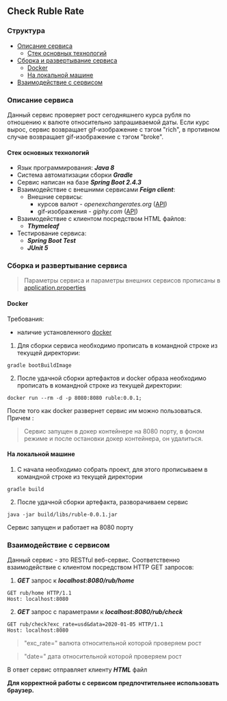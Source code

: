 ## Check Ruble Rate

### Структура 
* [Описание сервиса](#описание-сервиса)
  * [Стек основных технологий](#стек-основных-технологий)
* [Сборка и развертывание сервиса](#сборка-и-развертывание-сервиса)
  * [Docker](#docker)
  * [На локальной машине](#на-локальной-машине)
* [Взаимодействие с сервисом](#взаимодействие-с-сервисом)

### Описание сервиса
Данный сервис проверяет рост сегодняшнего курса рубля по отношению к валюте относительно запрашиваемой даты. Если курс
вырос, сервис возвращает gif-изображение с тэгом "rich", в противном случае возвращает gif-изображение с тэгом "broke".


#### Стек основных технологий
* Язык программирования: ***Java 8***
* Система автоматизации сборки ***Gradle*** 
* Сервис написан на базе ***Spring Boot 2.4.3***
* Взаимодействие с внешними сервисами ***Feign client***:
  * Внешние сервисы:
    * курсов валют - _openexchangerates.org_ ([API](https://docs.openexchangerates.org/))
    * gif-изображения - _giphy.com_ ([API](https://developers.giphy.com/docs/api#quick-start-guide))
* Взаимодействие с клиентом посредством HTML файлов:
    * ***Thymeleaf***
* Тестирование сервиса:
    * ***Spring Boot Test***
    * ***JUnit 5***

### Сборка и развертывание сервиса
> Параметры сервиса и параметры внешних сервисов прописаны в 
> [application.properties](/src/main/resources/application.properties "/src/main/resources/application.properties")
#### Docker
Требования:
* наличие установленного [docker](https://www.docker.com/products/docker-desktop)

1. Для сборки сервиса необходимо прописать в командной строке из текущей директории:
 ```
 gradle bootBuildImage
 ```
2. После удачной сборки артефактов и docker образа необходимо прописать в командной строке из текущей директории:
 ```
docker run --rm -d -p 8080:8080 ruble:0.0.1;
 ```
После того как docker развернет сервис им можно пользоваться. Причем :
>Сервис запущен в докер контейнере на 8080 порту, в фоном режиме и после остановки докер контейнера, он удалиться.

#### На локальной машине

1. С начала необходимо собрать проект, для этого прописываем в командной строке из текущей директории
 ```
 gradle build
 ```
2. После удачной сборки артефакта, разворачиваем сервис 
````
java -jar build/libs/ruble-0.0.1.jar
````

Сервис запущен и работает на 8080 порту

### Взаимодействие с сервисом
Данный сервис - это RESTful веб-сервис. Соответственно взаимодействие с клиентом посредством HTTP GET запросов:
1. ***GET*** запрос к ***localhost:8080/rub/home***
````
GET rub/home HTTP/1.1
Host: localhost:8080
````
2. ***GET*** запрос с параметрами к ***localhost:8080/rub/check***
````
GET rub/check?exc_rate=usd&data=2020-01-05 HTTP/1.1
Host: localhost:8080
````
 >"exc_rate=" валюта относительной которой проверяем рост

 > "date=" дата относительной которой проверяем рост
 
В ответ сервис отправляет клиенту ***HTML*** файл 

**Для корректной работы с сервисом предпочтительнее использовать браузер.**
